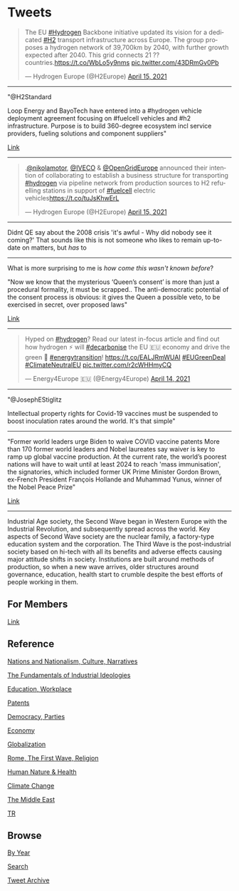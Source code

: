 # Tweets


<blockquote class="twitter-tweet"><p lang="en" dir="ltr">The EU <a href="https://twitter.com/hashtag/Hydrogen?src=hash&amp;ref_src=twsrc%5Etfw">#Hydrogen</a> Backbone initiative updated its vision for a dedicated <a href="https://twitter.com/hashtag/H2?src=hash&amp;ref_src=twsrc%5Etfw">#H2</a> transport infrastructure across Europe. The group proposes a hydrogen network of 39,700km by 2040, with further growth expected after 2040. This grid connects 21 ?? countries.<a href="https://t.co/WbLo5y9nms">https://t.co/WbLo5y9nms</a> <a href="https://t.co/43DRmGv0Pb">pic.twitter.com/43DRmGv0Pb</a></p>&mdash; Hydrogen Europe (@H2Europe) <a href="https://twitter.com/H2Europe/status/1382636089475747847?ref_src=twsrc%5Etfw">April 15, 2021</a></blockquote> <script async src="https://platform.twitter.com/widgets.js" charset="utf-8"></script>

---

"@H2Standard

Loop Energy and BayoTech have entered into a #hydrogen vehicle
deployment agreement focusing on #fuelcell vehicles and #h2
infrastructure. Purpose is to build 360-degree ecosystem incl service
providers, fueling solutions and component suppliers"

[Link](https://bit.ly/3wRoboZ)

---

<blockquote class="twitter-tweet"><p lang="en" dir="ltr">.<a href="https://twitter.com/nikolamotor?ref_src=twsrc%5Etfw">@nikolamotor</a>, <a href="https://twitter.com/IVECO?ref_src=twsrc%5Etfw">@IVECO</a> &amp; <a href="https://twitter.com/OpenGridEurope?ref_src=twsrc%5Etfw">@OpenGridEurope</a> announced their intention of collaborating to establish a business structure for transporting <a href="https://twitter.com/hashtag/hydrogen?src=hash&amp;ref_src=twsrc%5Etfw">#hydrogen</a> via pipeline network from production sources to H2 refuelling stations in support of <a href="https://twitter.com/hashtag/fuelcell?src=hash&amp;ref_src=twsrc%5Etfw">#fuelcell</a> electric vehicles<a href="https://t.co/tuJsKhwErL">https://t.co/tuJsKhwErL</a></p>&mdash; Hydrogen Europe (@H2Europe) <a href="https://twitter.com/H2Europe/status/1382665247870304256?ref_src=twsrc%5Etfw">April 15, 2021</a></blockquote> <script async src="https://platform.twitter.com/widgets.js" charset="utf-8"></script>

---

Didnt QE say about the 2008 crisis 'it's awful - Why did nobody see it
coming?' That sounds like this is not someone who likes to remain
up-to-date on matters, but *has* to

---

What is more surprising to me is *how come this wasn't known before*?

"Now we know that the mysterious ‘Queen’s consent’ is more than just a
procedural formality, it must be scrapped.. The anti-democratic
potential of the consent process is obvious: it gives the Queen a
possible veto, to be exercised in secret, over proposed laws"

[Link](https://www.theguardian.com/commentisfree/2021/feb/08/queen-power-british-law-queens-consent)

---

<blockquote class="twitter-tweet"><p lang="en" dir="ltr">Hyped on <a href="https://twitter.com/hashtag/hydrogen?src=hash&amp;ref_src=twsrc%5Etfw">#hydrogen</a>? Read our latest in-focus article and find out how hydrogen ⚡️ will <a href="https://twitter.com/hashtag/decarbonise?src=hash&amp;ref_src=twsrc%5Etfw">#decarbonise</a> the EU 🇪🇺 economy and drive the green 💚 <a href="https://twitter.com/hashtag/energytransition?src=hash&amp;ref_src=twsrc%5Etfw">#energytransition</a>! <a href="https://t.co/EALJRmWUAI">https://t.co/EALJRmWUAI</a> <a href="https://twitter.com/hashtag/EUGreenDeal?src=hash&amp;ref_src=twsrc%5Etfw">#EUGreenDeal</a> <a href="https://twitter.com/hashtag/ClimateNeutralEU?src=hash&amp;ref_src=twsrc%5Etfw">#ClimateNeutralEU</a> <a href="https://t.co/r2cWHHmyCQ">pic.twitter.com/r2cWHHmyCQ</a></p>&mdash; Energy4Europe 🇪🇺 (@Energy4Europe) <a href="https://twitter.com/Energy4Europe/status/1382326600616841224?ref_src=twsrc%5Etfw">April 14, 2021</a></blockquote> <script async src="https://platform.twitter.com/widgets.js" charset="utf-8"></script>

---

"@JosephEStiglitz

Intellectual property rights for Covid-19 vaccines must be suspended
to boost inoculation rates around the world. It's that simple"

---

"Former world leaders urge Biden to waive COVID vaccine patents More
than 170 former world leaders and Nobel laureates say waiver is key to
ramp up global vaccine production. At the current rate, the world’s
poorest nations will have to wait until at least 2024 to reach 'mass
immunisation', the signatories, which included former UK Prime
Minister Gordon Brown, ex-French President François Hollande and
Muhammad Yunus, winner of the Nobel Peace Prize"

[Link](https://www.aljazeera.com/news/2021/4/14/world-leaders-call-on-biden-authorise-covid-vaccine-patent-waiver)

---

Industrial Age society, the Second Wave began in Western Europe with
the Industrial Revolution, and subsequently spread across the
world. Key aspects of Second Wave society are the nuclear family, a
factory-type education system and the corporation. The Third Wave is
the post-industrial society based on hi-tech with all its benefits and
adverse effects causing major attitude shifts in society. Institutions
are built around methods of production, so when a new wave arrives,
older structures around governance, education, health start to crumble
despite the best efforts of people working in them.

## For Members

[Link](https://thirdwave-members.herokuapp.com)

## Reference

[Nations and Nationalism, Culture, Narratives](/2013/02/nations-and-nationalism.md)

[The Fundamentals of Industrial Ideologies](/2011/04/fundamentals-of-industrial-ideologies.md)

[Education, Workplace](2017/09/education-workplace.md)

[Patents](/2018/09/patents.md)

[Democracy, Parties](/2016/11/democracy.md)

[Economy](/2018/05/economy.md)

[Globalization](/2018/09/globalization.md)

[Rome, The First Wave, Religion](/2017/12/rome.md)

[Human Nature & Health](/2020/07/human-nature.md)

[Climate Change](/2018/12/climate.md)

[The Middle East](/2019/07/middleeast.md)

[TR](../tr)

## Browse

[By Year](years.md)

[Search](search.html)

[Tweet Archive](/tweets/README.md)


